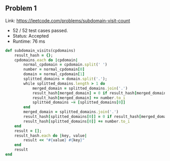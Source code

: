 ## Problem 1
Link: https://leetcode.com/problems/subdomain-visit-count

 * 52 / 52 test cases passed.
 * Status: Accepted
 * Runtime: 76 ms
 
```ruby
def subdomain_visits(cpdomains)
    result_hash = {};
    cpdomains.each do |cpdomain|
        normal_cpdomain = cpdomain.split(' ')
        number = normal_cpdomain[0]
        domain = normal_cpdomain[1]
        splitted_domains = domain.split('.');
        while splitted_domains.length > 1 do
			merged_domain = splitted_domains.join('.')
            result_hash[merged_domain] = 0 if result_hash[merged_domain].nil?
            result_hash[merged_domain] += number.to_i
			splitted_domains -= [splitted_domains[0]]
        end
		merged_domain = splitted_domains.join('.')
		result_hash[splitted_domains[0]] = 0 if result_hash[merged_domain].nil?
		result_hash[splitted_domains[0]] += number.to_i
    end
    result = [];
	result_hash.each do |key, value|
		result << "#{value} #{key}"
	end
	result
end
```